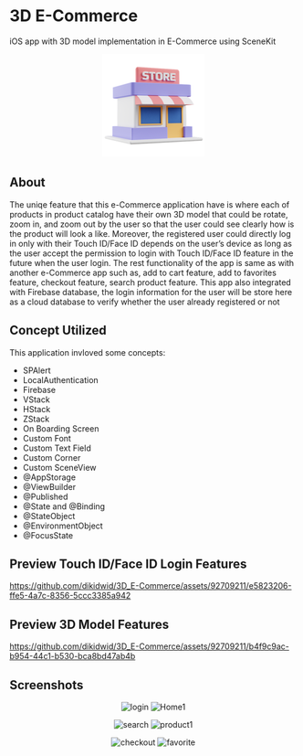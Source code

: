 # 3D E-Commerce
iOS app with 3D model implementation in E-Commerce using SceneKit

<p align="center">
  <img src="eCommerce/Assets.xcassets/AppIcon.appiconset/180.png" alt="Icon e-Commerce"/>
</p>

## About
The uniqe feature that this e-Commerce application have is where each of products in product catalog have 
their own 3D model that could be rotate, zoom in, and zoom out by the user so that the user could see clearly
how is the product will look a like. Moreover, the registered user could directly log in only with their Touch ID/Face ID 
depends on the user’s device as long as the user accept the permission to login with Touch ID/Face ID 
feature in the future when the user login. The rest functionality of the app is same as with another e-Commerce app
such as, add to cart feature, add to favorites feature, checkout feature, search product feature. This app also integrated
with Firebase database, the login information for the user will be store here as a cloud database to verify whether the user
already registered or not

## Concept Utilized
This application invloved some concepts:
- SPAlert
- LocalAuthentication
- Firebase
- VStack
- HStack
- ZStack
- On Boarding Screen
- Custom Font
- Custom Text Field
- Custom Corner
- Custom SceneView
- @AppStorage
- @ViewBuilder
- @Published
- @State and @Binding
- @StateObject
- @EnvironmentObject
- @FocusState


## Preview Touch ID/Face ID Login Features


https://github.com/dikidwid/3D_E-Commerce/assets/92709211/e5823206-ffe5-4a7c-8356-5ccc3385a942


## Preview 3D Model Features


https://github.com/dikidwid/3D_E-Commerce/assets/92709211/b4f9c9ac-b954-44c1-b530-bca8bd47ab4b

## Screenshots

<p align = "center">
<img width="412" alt="login" src="https://github.com/dikidwid/3D_E-Commerce/assets/92709211/3282767f-bee5-4edb-9387-47e3f09d022d">
<img width="412" alt="Home1" src="https://github.com/dikidwid/3D_E-Commerce/assets/92709211/08165737-512e-448a-9fd9-e1e7bc0986e4">
</p>

<p align = "center">
<img width="412" alt="search" src="https://github.com/dikidwid/3D_E-Commerce/assets/92709211/0768e544-c774-4273-8ba0-1d61e7d8f47e">
<img width="412" alt="product1" src="https://github.com/dikidwid/3D_E-Commerce/assets/92709211/dbd27526-ea64-43a2-a5c6-a4b75cba1373">
</p>

<p align = "center">
<img width="412" alt="checkout" src="https://github.com/dikidwid/3D_E-Commerce/assets/92709211/e0d19168-e828-464b-b268-d854103bf4f9">
<img width="412" alt="favorite" src="https://github.com/dikidwid/3D_E-Commerce/assets/92709211/668c6658-2af2-46b1-95b5-de8035111d71">
</p>
